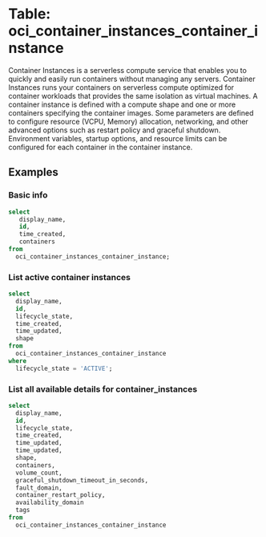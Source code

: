 # Table: oci_container_instances_container_instance

Container Instances is a serverless compute service that enables you to quickly and easily run containers without managing any servers. Container Instances runs your containers on serverless compute optimized for container workloads that provides the same isolation as virtual machines. A container instance is defined with a compute shape and one or more containers specifying the container images. Some parameters are defined to configure resource (VCPU, Memory) allocation, networking, and other advanced options such as restart policy and graceful shutdown. Environment variables, startup options, and resource limits can be configured for each container in the container instance.

## Examples

### Basic info

```sql
select
   display_name,
   id,
   time_created,
   containers
from
  oci_container_instances_container_instance;
```

### List active container instances

```sql
select
  display_name,
  id,
  lifecycle_state,
  time_created,
  time_updated,
  shape
from
  oci_container_instances_container_instance
where
  lifecycle_state = 'ACTIVE';
```
### List all available details for container_instances

```sql
select
  display_name,
  id,
  lifecycle_state,
  time_created,
  time_updated,
  time_updated,
  shape,
  containers,
  volume_count,
  graceful_shutdown_timeout_in_seconds,
  fault_domain,
  container_restart_policy,
  availability_domain
  tags
from
  oci_container_instances_container_instance
```
